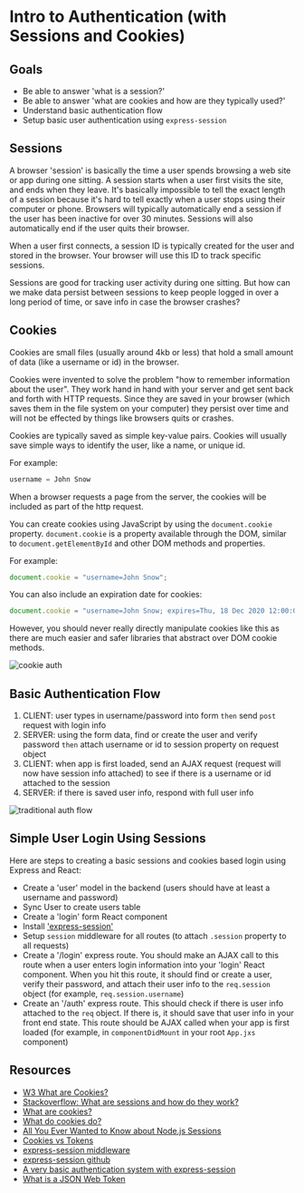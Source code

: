
# Intro to Authentication (with Sessions and Cookies)
## Goals
- Be able to answer 'what is a session?'
- Be able to answer 'what are cookies and how are they typically used?'
- Understand basic authentication flow
- Setup basic user authentication using `express-session`

## Sessions

A browser 'session' is basically the time a user spends browsing a web site or app during one sitting. A session starts when a user first visits the site, and ends when they leave. It's basically impossible to tell the exact length of a session because it's hard to tell exactly when a user stops using their computer or phone. Browsers will typically automatically end a session if the user has been inactive for over 30 minutes. Sessions will also automatically end if the user quits their browser.

When a user first connects, a session ID is typically created for the user and stored in the browser. Your browser will use this ID to track specific sessions.

Sessions are good for tracking user activity during one sitting. But how can we make data persist between sessions to keep people logged in over a long period of time, or save info in case the browser crashes?

## Cookies

Cookies are small files (usually around 4kb or less) that hold a small amount of data (like a username or id) in the browser.

Cookies were invented to solve the problem "how to remember information about the user". They work hand in hand with your server and get sent back and forth with HTTP requests. Since they are saved in your browser (which saves them in the file system on your computer) they persist over time and will not be effected by things like browsers quits or crashes.

Cookies are typically saved as simple key-value pairs. Cookies will usually save simple ways to identify the user, like a name, or unique id.

For example:

```js
username = John Snow
```

When a browser requests a page from the server, the cookies will be included as part of the http request.

You can create cookies using JavaScript by using the `document.cookie` property. `document.cookie` is a property available through the DOM, similar to `document.getElementById` and other DOM methods and properties.

For example:

```js
document.cookie = "username=John Snow";
```

You can also include an expiration date for cookies:

```js
document.cookie = "username=John Snow; expires=Thu, 18 Dec 2020 12:00:00 UTC";
```

However, you should never really directly manipulate cookies like this as there are much easier and safer libraries that abstract over DOM cookie methods.

![cookie auth](http://robmclarty.com/system/pictures/sources/65/flow-cookie-session_large.jpg?1450223782)

## Basic Authentication Flow
1. CLIENT: user types in username/password into form `then` send `post` request with login info
1. SERVER: using the form data, find or create the user and verify password `then` attach username or id to session property on request object
1. CLIENT: when app is first loaded, send an AJAX request (request will now have session info attached) to see if there is a username or id attached to the session
1. SERVER: if there is saved user info, respond with full user info

![traditional auth flow](https://cdn.auth0.com/blog/cookies-vs-tokens/cookie-token-auth.png)

## Simple User Login Using Sessions
Here are steps to creating a basic sessions and cookies based login using Express and React:
- Create a 'user' model in the backend (users should have at least a username and password)
- Sync User to create users table
- Create a 'login' form React component
- Install ['express-session'](https://www.npmjs.com/package/express-session)
- Setup `session` middleware for all routes (to attach `.session` property to all requests)
- Create a '/login' express route. You should make an AJAX call to this route when a user enters login information into your 'login' React component. When you hit this route, it should find or create a user, verify their password, and attach their user info to the `req.session` object (for example, `req.session.username`)
- Create an '/auth' express route. This should check if there is user info attached to the `req` object. If there is, it should save that user info in your front end state. This route should be AJAX called when your app is first loaded (for example, in `componentDidMount` in your root `App.jxs` component)

## Resources
- [W3 What are Cookies?](http://www.w3schools.com/js/js_cookies.asp)
- [Stackoverflow: What are sessions and how do they work?](http://stackoverflow.com/questions/3804209/what-are-sessions-how-do-they-work)
- [What are cookies?](http://www.whatarecookies.com/)
- [What do cookies do?](http://www.webopedia.com/DidYouKnow/Internet/all_about_cookies.asp)
- [All You Ever Wanted to Know about Node.js Sessions](https://stormpath.com/blog/everything-you-ever-wanted-to-know-about-node-dot-js-sessions)
- [Cookies vs Tokens](https://auth0.com/blog/cookies-vs-tokens-definitive-guide/)
- [express-session middleware](https://www.npmjs.com/package/express-session)
- [express-session github](https://github.com/expressjs/session)
- [A very basic authentication system with express-session](http://www.codexpedia.com/node-js/a-very-basic-session-auth-in-node-js-with-express-js/)
- [What is a JSON Web Token](http://blog.myplanet.com/what-is-a-json-web-token)
